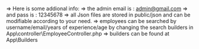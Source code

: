 =>  Here is some addional info:
=>  the admin email is : admin@gmail.com
=>  and pass is : 12345678
=>  all Json files are stored in public/json and can be modifiable according to your need.
=>  employees can be searched by username/email/years of experience/age by changing the search builders in App\controller\EmployeeController.php
=>  builders can be found at App\Builders

